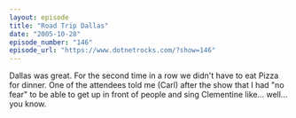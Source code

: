 ```yaml
---
layout: episode
title: "Road Trip Dallas"
date: "2005-10-28"
episode_number: "146"
episode_url: "https://www.dotnetrocks.com/?show=146"
---
```


Dallas was great. For the second time in a row we didn't have to eat Pizza for dinner. One of the attendees told me (Carl) after the show that I had "no fear" to be able to get up in front of people and sing Clementine like... well... you know.
